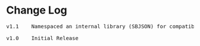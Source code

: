 # Change Log
<pre>
v1.1	Namespaced an internal library (SBJSON) for compatibility with other modules that use SBJSON and cannot be changed (Brightcove) [MOD-507]

v1.0    Initial Release
